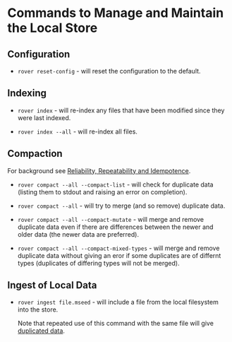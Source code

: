 
# Commands to Manage and Maintain the Local Store

## Configuration

* `rover reset-config` - will reset the configuration to the default.

## Indexing

* `rover index` - will re-index any files that have been modified
  since they were last indexed.

* `rover index --all` - will re-index all files.

## Compaction

For background see [Reliability, Repeatability and
Idempotence](./reliability.md).

* `rover compact --all --compact-list` - will check for duplicate data
  (listing them to stdout and raising an error on completion).

* `rover compact --all` - will try to merge (and so remove) duplicate
  data.

* `rover compact --all --compact-mutate` - will merge and remove
  duplicate data even if there are differences between the newer and
  older data (the newer data are preferred).

* `rover compact --all --compact-mixed-types` - will merge and remove
   duplicate data without giving an eror if some duplicates are of
   differnt types (duplicates of differing types will not be merged).

## Ingest of Local Data

* `rover ingest file.mseed` - will include a file from the local
  filesystem into the store.

  Note that repeated use of this command with the same file will give
  [duplicated data](./reliability.md).
